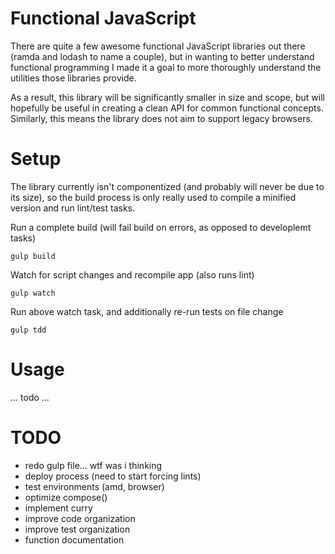 Functional JavaScript
===

There are quite a few awesome functional JavaScript libraries out there (ramda and lodash to name a couple), but in wanting to better understand functional programming I made it a goal to more thoroughly understand the utilities those libraries provide.

As a result, this library will be significantly smaller in size and scope, but will hopefully be useful in creating a clean API for common functional concepts. Similarly, this means the library does not aim to support legacy browsers.

Setup
===

The library currently isn't componentized (and probably will never be due to its size), so the build process is only really used to compile a minified version and run lint/test tasks.

Run a complete build (will fail build on errors, as opposed to developlemt tasks)

```
gulp build
```

Watch for script changes and recompile app (also runs lint)

```
gulp watch
```

Run above watch task, and additionally re-run tests on file change

```
gulp tdd
```

Usage
===
... todo ...

TODO
===
* redo gulp file... wtf was i thinking
* deploy process (need to start forcing lints)
* test environments (amd, browser)
* optimize compose()
* implement curry
* improve code organization
* improve test organization
* function documentation
